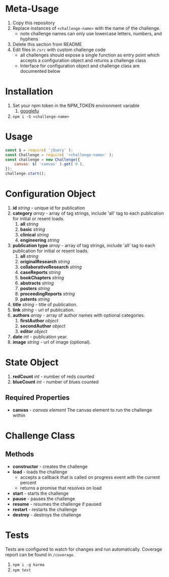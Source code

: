 # Meta-Usage

1. Copy this repository
1. Replace instances of `<challenge-name>` with the name of the challenge.
    - note challenge names can only use lowercase letters, numbers, and hyphens
1. Delete this section from README
1. Edit files in `/src` with custom challenge code
    - all challenges should expose a single function as entry point which accepts a configuration object and returns a challenge class
    - Interface for configuration object and challenge class are documented below

# Installation

1. Set your npm token in the NPM_TOKEN environment variable
    1. [googlefu](https://www.google.com/webhp?sourceid=chrome-instant&ion=1&espv=2&ie=UTF-8#q=set+environment+variable+mac+os+x+bash_profile)
1. `npm i -S <challenge-name>`

# Usage

```javascript
const $ = require( 'jQuery' );
const Challenge = require( '<challenge-name>' );
const challenge = new Challenge({
    canvas: $( 'canvas' ).get( 0 ),
});
challenge.start();
```

# Configuration Object

1. **id** *string* - unique id for publication
1. **category** *array* - array of tag strings, include 'all' tag to each publication for initial or resent loads.
    1. **all** *string*
    1. **basic** *string*
    1. **clinical** *string*
    1. **engineering** *string*
1. **publication type** *array* - array of tag strings, include 'all' tag to each publication for initial or resent loads.
    1. **all** *string*
    1. **originalResearch** *string*
    1. **collaborativeResearch** *string*
    1. **caseReports** *string*
    1. **bookChapters** *string*
    1. **abstracts** *string*
    1. **posters** *string*
    1. **proceedingReports** *string*
    1. **patents** *string*
1. **title** *string* - title of publication.
1. **link** *string* - url of publication.
1. **authors** *array* - array of author names with optional categories.
    1. **firstAuthor** *object*
    1. **secondAuthor** *object*
    1. **editor** *object*
1. **date** *int* - publication year.
1. **image** *string* - url of image (optional).

# State Object

1. **redCount** *int* - number of reds counted
1. **blueCount** *int* - number of blues counted

## Required Properties

- **canvas** - *canvas element* The canvas element to run the challenge within

# Challenge Class

## Methods

- **constructor** - creates the challenge
- **load** - loads the challenge
    - accepts a callback that is called on progress event with the current percent
    - returns a promise that resolves on load
- **start** - starts the challenge
- **pause** - pauses the challenge
- **resume** - resumes the challenge if paused
- **restart** - restarts the challenge
- **destroy** - destroys the challenge

# Tests

Tests are configured to watch for changes and run automatically.
Coverage report can be found in `/coverage`.

1. `npm i -g karma`
1. `npm test`
